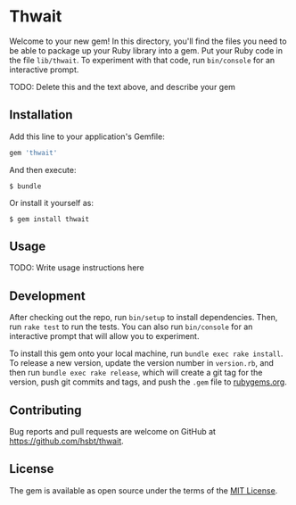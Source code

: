 # Thwait

Welcome to your new gem! In this directory, you'll find the files you need to be able to package up your Ruby library into a gem. Put your Ruby code in the file `lib/thwait`. To experiment with that code, run `bin/console` for an interactive prompt.

TODO: Delete this and the text above, and describe your gem

## Installation

Add this line to your application's Gemfile:

```ruby
gem 'thwait'
```

And then execute:

    $ bundle

Or install it yourself as:

    $ gem install thwait

## Usage

TODO: Write usage instructions here

## Development

After checking out the repo, run `bin/setup` to install dependencies. Then, run `rake test` to run the tests. You can also run `bin/console` for an interactive prompt that will allow you to experiment.

To install this gem onto your local machine, run `bundle exec rake install`. To release a new version, update the version number in `version.rb`, and then run `bundle exec rake release`, which will create a git tag for the version, push git commits and tags, and push the `.gem` file to [rubygems.org](https://rubygems.org).

## Contributing

Bug reports and pull requests are welcome on GitHub at https://github.com/hsbt/thwait.

## License

The gem is available as open source under the terms of the [MIT License](https://opensource.org/licenses/MIT).

